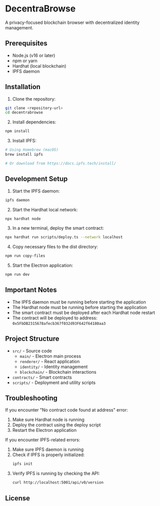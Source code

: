 # DecentraBrowse

A privacy-focused blockchain browser with decentralized identity management.

## Prerequisites

- Node.js (v16 or later)
- npm or yarn
- Hardhat (local blockchain)
- IPFS daemon

## Installation

1. Clone the repository:
```bash
git clone <repository-url>
cd decentrabrowse
```

2. Install dependencies:
```bash
npm install
```

3. Install IPFS:
```bash
# Using Homebrew (macOS)
brew install ipfs

# Or download from https://docs.ipfs.tech/install/
```

## Development Setup

1. Start the IPFS daemon:
```bash
ipfs daemon
```

2. Start the Hardhat local network:
```bash
npx hardhat node
```

3. In a new terminal, deploy the smart contract:
```bash
npx hardhat run scripts/deploy.ts --network localhost
```

4. Copy necessary files to the dist directory:
```bash
npm run copy-files
```

5. Start the Electron application:
```bash
npm run dev
```

## Important Notes

- The IPFS daemon must be running before starting the application
- The Hardhat node must be running before starting the application
- The smart contract must be deployed after each Hardhat node restart
- The contract will be deployed to address: `0x5FbDB2315678afecb367f032d93F642f64180aa3`

## Project Structure

- `src/` - Source code
  - `main/` - Electron main process
  - `renderer/` - React application
  - `identity/` - Identity management
  - `blockchain/` - Blockchain interactions
- `contracts/` - Smart contracts
- `scripts/` - Deployment and utility scripts

## Troubleshooting

If you encounter "No contract code found at address" error:
1. Make sure Hardhat node is running
2. Deploy the contract using the deploy script
3. Restart the Electron application

If you encounter IPFS-related errors:
1. Make sure IPFS daemon is running
2. Check if IPFS is properly initialized:
   ```bash
   ipfs init
   ```
3. Verify IPFS is running by checking the API:
   ```bash
   curl http://localhost:5001/api/v0/version
   ```

## License
